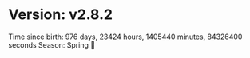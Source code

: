 # Version: v2.8.2
Time since birth: 976 days, 23424 hours, 1405440 minutes, 84326400 seconds
Season: Spring 🌸
